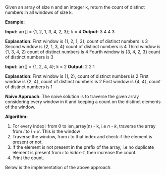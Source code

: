 Given an array of size n and an integer k, return the count of distinct numbers in all windows of size k. 

**Example:** 

**Input:** arr[] = {1, 2, 1, 3, 4, 2, 3};
       k = 4
**Output:** 3 4 4 3

**Explanation**:
First window is {1, 2, 1, 3}, count of distinct numbers is 3
Second window is {2, 1, 3, 4} count of distinct numbers is 4
Third window is {1, 3, 4, 2} count of distinct numbers is 4
Fourth window is {3, 4, 2, 3} count of distinct numbers is 3

**Input**: arr[] = {1, 2, 4, 4};
       k = 2
**Output**: 2 2 1

**Explanation**:
First window is {1, 2}, count of distinct numbers is 2
First window is {2, 4}, count of distinct numbers is 2
First window is {4, 4}, count of distinct numbers is 1
 

  
**Naive Approach:** The naive solution is to traverse the given array considering every window in it and keeping a count on the distinct elements of the window. 

**Algorithm:** 

1. For every index i from 0 to len_array(n) - k, i.e _n - k_, traverse the array from _i_ to _i + k_. This is the window
2. Traverse the window, from _i_ to that index and check if the element is present or not.
3. If the element is not present in the prefix of the array, i.e no duplicate element is present from _i_ to _index-1_, then increase the count.
4. Print the count.

Below is the implementation of the above approach:
